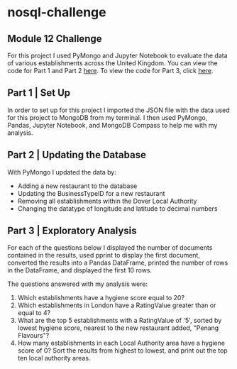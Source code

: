 # nosql-challenge
## Module 12 Challenge
For this project I used PyMongo and Jupyter Notebook to evaluate the data of various establishments across the United Kingdom. You can view the code for Part 1 and Part 2 [here](https://github.com/isabellajade/nosql-challenge/blob/main/NoSQL_setup_starter.ipynb). To view the code for Part 3, click [here](https://github.com/isabellajade/nosql-challenge/blob/main/NoSQL_analysis_starter.ipynb). 

## Part 1 | Set Up
In order to set up for this project I imported the JSON file with the data used for this project to MongoDB from my terminal. I then used PyMongo, Pandas, Jupyter Notebook, and MongoDB Compass to help me with my analysis.

## Part 2 | Updating the Database
With PyMongo I updated the data by:

- Adding a new restaurant to the database
- Updating the BusinessTypeID for a new restaurant
- Removing all establishments within the Dover Local Authority
- Changing the datatype of longitude and latitude to decimal numbers

## Part 3 | Exploratory Analysis
For each of the questions below I displayed the number of documents contained in the results, used pprint to display the first document, converted the results into a Pandas DataFrame, printed the number of rows in the DataFrame, and displayed the first 10 rows.

The questions answered with my analysis were:

1. Which establishments have a hygiene score equal to 20?
2. Which establishments in London have a RatingValue greater than or equal to 4?
3. What are the top 5 establishments with a RatingValue of '5', sorted by lowest hygiene score, nearest to the new restaurant added, "Penang Flavours"?
4. How many establishments in each Local Authority area have a hygiene score of 0? Sort the results from highest to lowest, and print out the top ten local authority areas.


